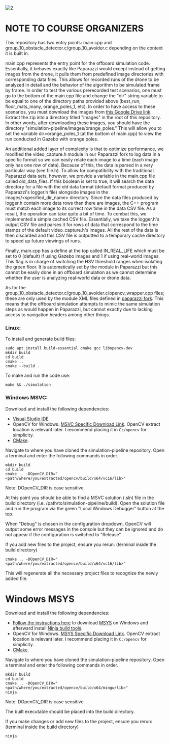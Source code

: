 
![2](https://github.com/user-attachments/assets/6e475b5d-c3fe-4500-969e-70946d6aabf7)

# NOTE TO COURSE ORGANIZERS

This repository has two entry points: main.cpp and group_10_obstacle_detector.c/group_10_avoider.c depending on the context it is built in.

main.cpp represents the entry point for the offboard simulation code. Essentially, it behaves exactly like Paparazzi would except instead of getting images from the drone, it pulls them from predefined image directories with corresponding data files. This allows for recorded runs of the drone to be analyzed in detail and the behavior of the algorithm to be simulated frame by frame. In order to test the various prerecorded test scenarios, one must go to the bottom of the main.cpp file and change the "dir" string variable to be equal to one of the directory paths provided above (best_run, floor_mats_many, orange_poles_1, etc). In order to have access to these scenarios, you must download the images from [this Google Drive link](https://drive.google.com/file/d/1RThJCWmrpizffw9vcTzS49rgbQAeIgz-/view?usp=sharing). Extract the zip into a directory titled "images" in the root of this repository. In other words, after downloading these images, you should have the directory "simulation-pipeline/images/orange_poles." This will allow you to set the variable dir=orange_poles_1 (at the bottom of main.cpp) to view the run conducted in Gazebo with orange poles.

An additional added layer of complexity is that to optimize performance, we modified the video_capture.h module in our Paparazzi fork to log data in a specific format so we can easily relate each image to a time (each image only has one row of data). Because of this, the data is parsed in a very particular way (see file.h). To allow for compatibility with the traditional Paparazzi data sets, however, we provide a variable in the main.cpp file called old_data_files. If this boolean is set to true, it will search the data directory for a file with the old data format (default format produced by Paparazzi's logger.h file) alongside images in the images/<specified_dir_name> directory. Since the data files produced by logger.h contain more data rows than there are images, the C++ program must match each image to its correct row time in the data CSV file. As a result, the operation can take quite a bit of time. To combat this, we implemented a simple cached CSV file. Essentially, we take the logger.h's output CSV file and parses it for rows of data that correspond to the time stamps of the default video_capture.h's images. All the rest of the data is then discarded and this CSV file is outputted to a temporary cache directory to speed up future viewings of runs.

Finally, main.cpp has a define at the top called IN_REAL_LIFE which must be set to 0 (default) if using Gazebo images and 1 if using real-world images. This flag is in charge of switching the HSV threshold ranges when isolating the green floor. It is automatically set by the module in Paparazzi but this cannot be easily done in an offboard simulation as we cannot determine whether the user is analyzing real-world data or drone data.

As for the group_10_obstacle_detector.c/group_10_avoider.c/opencv_wrapper.cpp files; these are only used by the module XML files defined in [paparazzi fork](https://github.com/MAV-Lab23/paparazzi). This means that the offboard simulation attempts to mimic the same simulation steps as would happen in Paparazzi, but cannot exactly due to lacking access to navigation headers among other things.


### Linux:

To install and generate build files:
```
sudo apt install build-essential cmake gcc libopencv-dev
mkdir build
cd build
cmake ..
cmake --build .
```
To make and run the code use:
```
make && ./simulation
```

### Windows MSVC:

Download and install the following dependencies:

- [Visual Studio IDE](https://visualstudio.microsoft.com/thank-you-downloading-visual-studio/?sku=Community&channel=Release&version=VS2022&source=VSLandingPage&cid=3602&passive=false)
- OpenCV for Windows. [MSVC Specific Download Link](https://github.com/opencv/opencv/releases/download/4.9.0/opencv-4.9.0-windows.exe). OpenCV extract location is relevant later. I recommend placing it in `C:/opencv` for simplicity.
- [CMake](<(https://github.com/Kitware/CMake/releases/download/v3.29.0-rc3/cmake-3.29.0-rc3-windows-x86_64.msi)>).

Navigate to where you have cloned the simulation-pipeline repository. Open a terminal and enter the following commands in order.

```
mkdir build
cd build
cmake .. -DOpenCV_DIR="<path/where/you/extracted/opencv/build/x64/vc16/lib>"
```

Note: DOpenCV_DIR is case sensitive.

At this point you should be able to find a MSVC solution (.sln) file in the build directory (i.e. /path/to/simulation-pipeline/build).
Open the solution file and run the program via the green "Local Windows Debugger" button at the top.

When "Debug" is chosen in the configuration dropdown, OpenCV will output some error messages in the console but they can be ignored and do not appear if the configuration is switched to "Release"

If you add new files to the project, ensure you rerun: (terminal inside the build directory)

```
cmake .. -DOpenCV_DIR="<path/where/you/extracted/opencv/build/x64/vc16/lib>"
```

This will regenerate all the necessary project files to recognize the newly added file.

# Windows MSYS

Download and install the following dependencies:

- [Follow the instructions here](https://www.msys2.org/) to download [MSYS](https://github.com/msys2/msys2-installer/releases/download/2024-01-13/msys2-x86_64-20240113.exe) on Windows and afterward install [Ninja build tools](https://packages.msys2.org/package/mingw-w64-x86_64-ninja).
- OpenCV for Windows. [MSYS Specific Download Link](https://github.com/huihut/OpenCV-MinGW-Build/tree/OpenCV-4.5.5-x64). OpenCV extract location is relevant later. I recommend placing it in `C:/opencv` for simplicity.
- [CMake](<(https://github.com/Kitware/CMake/releases/download/v3.29.0-rc3/cmake-3.29.0-rc3-windows-x86_64.msi)>).

Navigate to where you have cloned the simulation-pipeline repository. Open a terminal and enter the following commands in order.

```
mkdir build
cd build
cmake .. -DOpenCV_DIR="<path/where/you/extracted/opencv/build/x64/mingw/lib>"
ninja
```

Note: DOpenCV_DIR is case sensitive.

The built executable should be placed into the build directory.

If you make changes or add new files to the project, ensure you rerun: (terminal inside the build directory)

```
ninja
```
